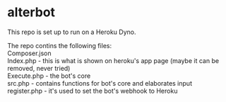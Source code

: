 # alterbot

This repo is set up to run on a Heroku Dyno.

The repo contins the following files:<br />
Composer.json<br />
Index.php - this is what is shown on heroku's app page (maybe it can be removed, never tried)<br />
Execute.php -  the bot's core<br />
src.php - contains functions for bot's core and elaborates input<br />
register.php - it's used to set the bot's webhook to Heroku<br />
